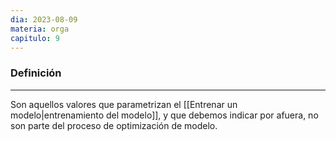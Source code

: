 ```yaml
---
dia: 2023-08-09
materia: orga
capitulo: 9
---
```

### Definición
---
Son aquellos valores que parametrizan el [[Entrenar un modelo|entrenamiento del modelo]], y que debemos indicar por afuera, no son parte del proceso de optimización de modelo.